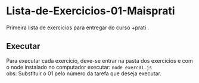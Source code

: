# Lista-de-Exercicios-01-Maisprati
Primeira lista de exercícios para entregar do curso +prati .

## Executar
Para executar cada exercicío, deve-se entrar na pasta dos exercicios
e com o node instalado no computador executar: `node exerc01.js` <br>
obs: Substituir o 01 pelo número da tarefa que deseja executar.